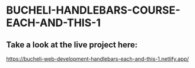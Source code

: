 # BUCHELI-HANDLEBARS-COURSE-EACH-AND-THIS-1

## Take a look at the live project here:
https://bucheli-web-development-handlebars-each-and-this-1.netlify.app/
